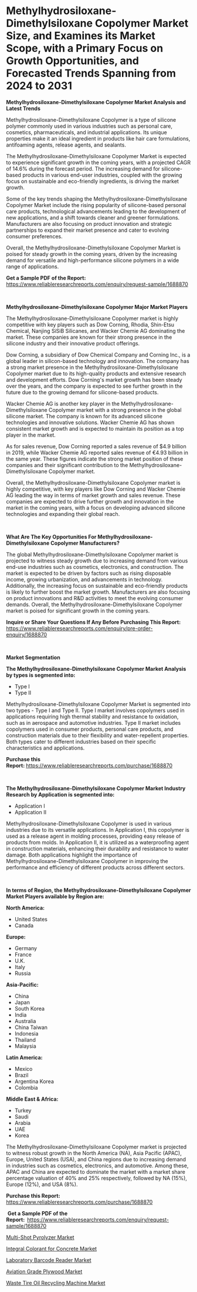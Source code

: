 <p><h1>Methylhydrosiloxane-Dimethylsiloxane Copolymer Market Size, and Examines its Market Scope, with a Primary Focus on Growth Opportunities, and Forecasted Trends Spanning from 2024 to 2031</h1></p><p><strong>Methylhydrosiloxane-Dimethylsiloxane Copolymer Market Analysis and Latest Trends</strong></p>
<p><p>Methylhydrosiloxane-Dimethylsiloxane Copolymer is a type of silicone polymer commonly used in various industries such as personal care, cosmetics, pharmaceuticals, and industrial applications. Its unique properties make it an ideal ingredient in products like hair care formulations, antifoaming agents, release agents, and sealants.</p><p>The Methylhydrosiloxane-Dimethylsiloxane Copolymer Market is expected to experience significant growth in the coming years, with a projected CAGR of 14.6% during the forecast period. The increasing demand for silicone-based products in various end-user industries, coupled with the growing focus on sustainable and eco-friendly ingredients, is driving the market growth.</p><p>Some of the key trends shaping the Methylhydrosiloxane-Dimethylsiloxane Copolymer Market include the rising popularity of silicone-based personal care products, technological advancements leading to the development of new applications, and a shift towards cleaner and greener formulations. Manufacturers are also focusing on product innovation and strategic partnerships to expand their market presence and cater to evolving consumer preferences.</p><p>Overall, the Methylhydrosiloxane-Dimethylsiloxane Copolymer Market is poised for steady growth in the coming years, driven by the increasing demand for versatile and high-performance silicone polymers in a wide range of applications.</p></p>
<p><strong>Get a Sample PDF of the Report:&nbsp;</strong> <a href="https://www.reliableresearchreports.com/enquiry/request-sample/1688870">https://www.reliableresearchreports.com/enquiry/request-sample/1688870</a></p>
<p>&nbsp;</p>
<p><strong>Methylhydrosiloxane-Dimethylsiloxane Copolymer Major Market Players</strong></p>
<p><p>The Methylhydrosiloxane-Dimethylsiloxane Copolymer market is highly competitive with key players such as Dow Corning, Rhodia, Shin-Etsu Chemical, Nanjing SiSiB Silicanes, and Wacker Chemie AG dominating the market. These companies are known for their strong presence in the silicone industry and their innovative product offerings.</p><p>Dow Corning, a subsidiary of Dow Chemical Company and Corning Inc., is a global leader in silicon-based technology and innovation. The company has a strong market presence in the Methylhydrosiloxane-Dimethylsiloxane Copolymer market due to its high-quality products and extensive research and development efforts. Dow Corning's market growth has been steady over the years, and the company is expected to see further growth in the future due to the growing demand for silicone-based products.</p><p>Wacker Chemie AG is another key player in the Methylhydrosiloxane-Dimethylsiloxane Copolymer market with a strong presence in the global silicone market. The company is known for its advanced silicone technologies and innovative solutions. Wacker Chemie AG has shown consistent market growth and is expected to maintain its position as a top player in the market.</p><p>As for sales revenue, Dow Corning reported a sales revenue of $4.9 billion in 2019, while Wacker Chemie AG reported sales revenue of €4.93 billion in the same year. These figures indicate the strong market position of these companies and their significant contribution to the Methylhydrosiloxane-Dimethylsiloxane Copolymer market.</p><p>Overall, the Methylhydrosiloxane-Dimethylsiloxane Copolymer market is highly competitive, with key players like Dow Corning and Wacker Chemie AG leading the way in terms of market growth and sales revenue. These companies are expected to drive further growth and innovation in the market in the coming years, with a focus on developing advanced silicone technologies and expanding their global reach.</p></p>
<p>&nbsp;</p>
<p><strong>What Are The Key Opportunities For Methylhydrosiloxane-Dimethylsiloxane Copolymer Manufacturers?</strong></p>
<p><p>The global Methylhydrosiloxane-Dimethylsiloxane Copolymer market is projected to witness steady growth due to increasing demand from various end-use industries such as cosmetics, electronics, and construction. The market is expected to be driven by factors such as rising disposable income, growing urbanization, and advancements in technology. Additionally, the increasing focus on sustainable and eco-friendly products is likely to further boost the market growth. Manufacturers are also focusing on product innovations and R&D activities to meet the evolving consumer demands. Overall, the Methylhydrosiloxane-Dimethylsiloxane Copolymer market is poised for significant growth in the coming years.</p></p>
<p><strong>Inquire or Share Your Questions If Any Before Purchasing This Report:</strong> <a href="https://www.reliableresearchreports.com/enquiry/pre-order-enquiry/1688870">https://www.reliableresearchreports.com/enquiry/pre-order-enquiry/1688870</a></p>
<p>&nbsp;</p>
<p><strong>Market Segmentation</strong></p>
<p><strong>The Methylhydrosiloxane-Dimethylsiloxane Copolymer Market Analysis by types is segmented into:</strong></p>
<p><ul><li>Type I</li><li>Type II</li></ul></p>
<p><p>Methylhydrosiloxane-Dimethylsiloxane Copolymer Market is segmented into two types - Type I and Type II. Type I market involves copolymers used in applications requiring high thermal stability and resistance to oxidation, such as in aerospace and automotive industries. Type II market includes copolymers used in consumer products, personal care products, and construction materials due to their flexibility and water-repellent properties. Both types cater to different industries based on their specific characteristics and applications.</p></p>
<p><strong>Purchase this Report:&nbsp;</strong><a href="https://www.reliableresearchreports.com/purchase/1688870">https://www.reliableresearchreports.com/purchase/1688870</a></p>
<p>&nbsp;</p>
<p><strong>The Methylhydrosiloxane-Dimethylsiloxane Copolymer Market Industry Research by Application is segmented into:</strong></p>
<p><ul><li>Application I</li><li>Application II</li></ul></p>
<p><p>Methylhydrosiloxane-Dimethylsiloxane Copolymer is used in various industries due to its versatile applications. In Application I, this copolymer is used as a release agent in molding processes, providing easy release of products from molds. In Application II, it is utilized as a waterproofing agent in construction materials, enhancing their durability and resistance to water damage. Both applications highlight the importance of Methylhydrosiloxane-Dimethylsiloxane Copolymer in improving the performance and efficiency of different products across different sectors.</p></p>
<p>&nbsp;</p>
<p><strong>In terms of Region, the Methylhydrosiloxane-Dimethylsiloxane Copolymer Market Players available by Region are:</strong></p>
<p>
    <p> <strong> North America: </strong>
        <ul>
            <li>United States</li>
            <li>Canada</li>
        </ul>
        </p> 
    <p> <strong> Europe: </strong>
        <ul>
            <li>Germany</li>
            <li>France</li>
            <li>U.K.</li>
            <li>Italy</li>
            <li>Russia</li>
        </ul>
        </p> 
    <p> <strong> Asia-Pacific: </strong>
        <ul>
            <li>China</li>
            <li>Japan</li>
            <li>South Korea</li>
            <li>India</li>
            <li>Australia</li>
            <li>China Taiwan</li>
            <li>Indonesia</li>
            <li>Thailand</li>
            <li>Malaysia</li>
        </ul>
        </p> 
    <p> <strong> Latin America: </strong>
        <ul>
            <li>Mexico</li>
            <li>Brazil</li>
            <li>Argentina Korea</li>
            <li>Colombia</li>
        </ul>
        </p> 
    <p> <strong> Middle East & Africa: </strong>
        <ul>
            <li>Turkey</li>
            <li>Saudi</li>
            <li>Arabia</li>
            <li>UAE</li>
            <li>Korea</li>
        </ul>
    </p>
    </p>
<p><p>The Methylhydrosiloxane-Dimethylsiloxane Copolymer market is projected to witness robust growth in the North America (NA), Asia Pacific (APAC), Europe, United States (USA), and China regions due to increasing demand in industries such as cosmetics, electronics, and automotive. Among these, APAC and China are expected to dominate the market with a market share percentage valuation of 40% and 25% respectively, followed by NA (15%), Europe (12%), and USA (8%).</p></p>
<p><strong>Purchase this Report: </strong><a href="https://www.reliableresearchreports.com/purchase/1688870">https://www.reliableresearchreports.com/purchase/1688870</a></p>
<p>&nbsp;<strong>Get a Sample PDF of the Report:&nbsp;&nbsp;</strong><a href="https://www.reliableresearchreports.com/enquiry/request-sample/1688870">https://www.reliableresearchreports.com/enquiry/request-sample/1688870</a></p>
<p><strong></strong></p>
<p><p><a href="https://github.com/redneck06/Market-Research-Report-List-2/blob/main/multi-shot-pyrolyzer-market.md">Multi-Shot Pyrolyzer Market</a></p><p><a href="https://github.com/gulaimolin/Market-Research-Report-List-3/blob/main/integral-colorant-for-concrete-market.md">Integral Colorant for Concrete Market</a></p><p><a href="https://github.com/mauripalmi/Market-Research-Report-List-2/blob/main/laboratory-barcode-reader-market.md">Laboratory Barcode Reader Market</a></p><p><a href="https://github.com/nicoletavirag/Market-Research-Report-List-2/blob/main/aviation-grade-plywood-market.md">Aviation Grade Plywood Market</a></p><p><a href="https://github.com/peachesmcdowel1/Market-Research-Report-List-1/blob/main/waste-tire-oil-recycling-machine-market.md">Waste Tire Oil Recycling Machine Market</a></p></p>